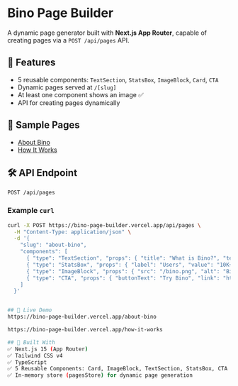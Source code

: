 # Bino Page Builder

A dynamic page generator built with **Next.js App Router**, capable of creating pages via a `POST /api/pages` API.

## 🚀 Features
- 5 reusable components: `TextSection`, `StatsBox`, `ImageBlock`, `Card`, `CTA`
- Dynamic pages served at `/[slug]`
- At least one component shows an image ✅
- API for creating pages dynamically

## 🧪 Sample Pages
- [About Bino](https://bino-page-builder.vercel.app/about-bino)
- [How It Works](https://bino-page-builder.vercel.app/how-it-works)

## 🛠️ API Endpoint

`POST /api/pages`

### Example `curl`
```bash
curl -X POST https://bino-page-builder.vercel.app/api/pages \
  -H "Content-Type: application/json" \
  -d '{
    "slug": "about-bino",
    "components": [
      { "type": "TextSection", "props": { "title": "What is Bino?", "text": "Bino is a WhatsApp-based search assistant." } },
      { "type": "StatsBox", "props": { "label": "Users", "value": "10K+" } },
      { "type": "ImageBlock", "props": { "src": "/bino.png", "alt": "Bino Logo" } },
      { "type": "CTA", "props": { "buttonText": "Try Bino", "link": "https://bot.in" } }
    ]
  }'


## 🔗 Live Demo
https://bino-page-builder.vercel.app/about-bino

https://bino-page-builder.vercel.app/how-it-works

## 🧩 Built With
✅ Next.js 15 (App Router)
✅ Tailwind CSS v4
✅ TypeScript
✅ 5 Reusable Components: Card, ImageBlock, TextSection, StatsBox, CTA
✅ In-memory store (pagesStore) for dynamic page generation



